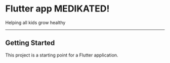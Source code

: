# Flutter app MEDIKATED!

Helping all kids grow healthy

----

## Getting Started

This project is a starting point for a Flutter application.



